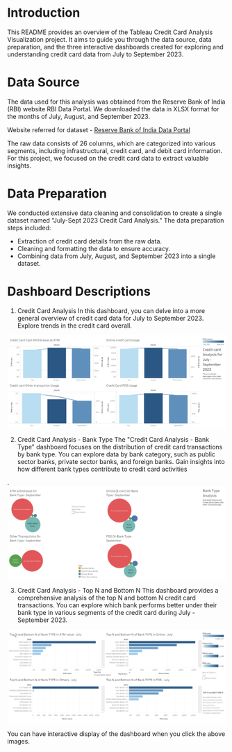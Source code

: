 # Introduction
This README provides an overview of the Tableau Credit Card Analysis Visualization project. It aims to guide you through the data source, data preparation, and the three interactive dashboards created for exploring and understanding credit card data from July to September 2023.

# Data Source
The data used for this analysis was obtained from the Reserve Bank of India (RBI) website RBI Data Portal. We downloaded the data in XLSX format for the months of July, August, and September 2023. 

Website referred for dataset - [Reserve Bank of India Data Portal](https://www.rbi.org.in/Scripts/ATMView.aspx?atmid=151)


The raw data consists of 26 columns, which are categorized into various segments, including infrastructural, credit card, and debit card information. For this project, we focused on the credit card data to extract valuable insights.

# Data Preparation
We conducted extensive data cleaning and consolidation to create a single dataset named "July-Sept 2023 Credit Card Analysis." The data preparation steps included:

- Extraction of credit card details from the raw data.
- Cleaning and formatting the data to ensure accuracy.
- Combining data from July, August, and September 2023 into a single dataset.

# Dashboard Descriptions

1. Credit Card Analysis
In this dashboard, you can delve into a more general overview of credit card data for July to September 2023. Explore trends in the credit card overall.

<a href="https://public.tableau.com/views/CreditCardAnalysis_16987386666210/Segmentanalysisoncreditcard?:language=en-US&:display_count=n&:origin=viz_share_link">
  <img src="img\credit card analysis.png" alt="img\credit card analysis.png">
</a>



2. Credit Card Analysis - Bank Type
The "Credit Card Analysis - Bank Type" dashboard focuses on the distribution of credit card transactions by bank type. You can explore data by bank category, such as public sector banks, private sector banks, and foreign banks. Gain insights into how different bank types contribute to credit card activities

.<a href="https://public.tableau.com/views/CreditCardAnalysis-banktype/BankTypeAnalysis?:language=en-US&:display_count=n&:origin=viz_share_link">
  <img src="img\Bank Type Analysis.png" alt="img\Bank Type Analysis.png">
</a>


3. Credit Card Analysis - Top N and Bottom N
This dashboard provides a comprehensive analysis of the top N and bottom N credit card transactions. You can explore which bank performs better under their bank type in various segments of the credit card during July - September 2023.


<a href="https://public.tableau.com/views/CreditCardAnalysis-topNandBottomN/TopNandBottomNanalysis?:language=en-US&:display_count=n&:origin=viz_share_link">
  <img src="img\Top N and Bottom N analysis.png" alt="img\Top N and Bottom N analysis.png">
</a>


You can have interactive display of the dashboard when you click the above images.
